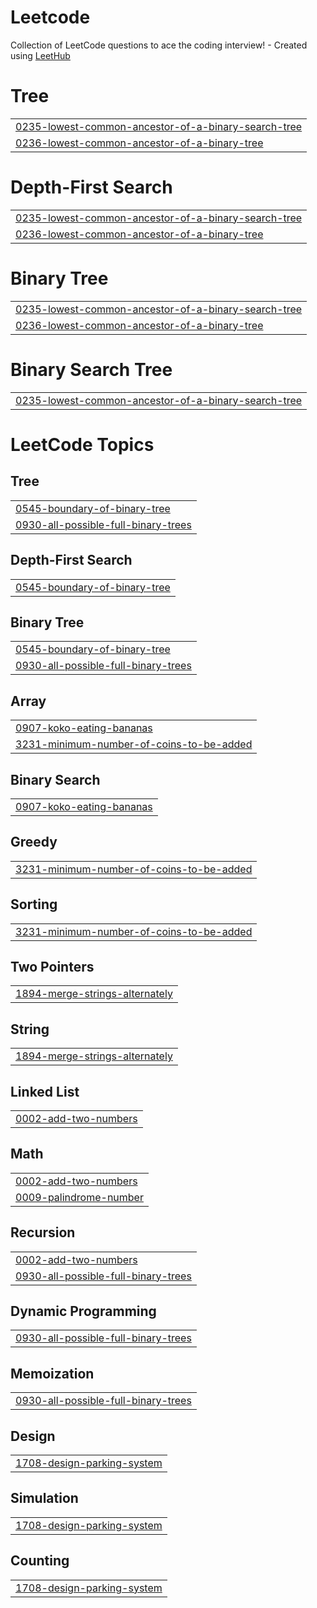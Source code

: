 # Leetcode
Collection of LeetCode questions to ace the coding interview! - Created using [LeetHub](https://github.com/QasimWani/LeetHub)


# Tree
|  |
| ------- |
| [0235-lowest-common-ancestor-of-a-binary-search-tree](https://github.com/ParitoshSabade/Leetcode/tree/master/0235-lowest-common-ancestor-of-a-binary-search-tree) |
| [0236-lowest-common-ancestor-of-a-binary-tree](https://github.com/ParitoshSabade/Leetcode/tree/master/0236-lowest-common-ancestor-of-a-binary-tree) |
# Depth-First Search
|  |
| ------- |
| [0235-lowest-common-ancestor-of-a-binary-search-tree](https://github.com/ParitoshSabade/Leetcode/tree/master/0235-lowest-common-ancestor-of-a-binary-search-tree) |
| [0236-lowest-common-ancestor-of-a-binary-tree](https://github.com/ParitoshSabade/Leetcode/tree/master/0236-lowest-common-ancestor-of-a-binary-tree) |
# Binary Tree
|  |
| ------- |
| [0235-lowest-common-ancestor-of-a-binary-search-tree](https://github.com/ParitoshSabade/Leetcode/tree/master/0235-lowest-common-ancestor-of-a-binary-search-tree) |
| [0236-lowest-common-ancestor-of-a-binary-tree](https://github.com/ParitoshSabade/Leetcode/tree/master/0236-lowest-common-ancestor-of-a-binary-tree) |
# Binary Search Tree
|  |
| ------- |
| [0235-lowest-common-ancestor-of-a-binary-search-tree](https://github.com/ParitoshSabade/Leetcode/tree/master/0235-lowest-common-ancestor-of-a-binary-search-tree) |
<!---LeetCode Topics Start-->
# LeetCode Topics
## Tree
|  |
| ------- |
| [0545-boundary-of-binary-tree](https://github.com/ParitoshSabade/Leetcode/tree/master/0545-boundary-of-binary-tree) |
| [0930-all-possible-full-binary-trees](https://github.com/ParitoshSabade/Leetcode/tree/master/0930-all-possible-full-binary-trees) |
## Depth-First Search
|  |
| ------- |
| [0545-boundary-of-binary-tree](https://github.com/ParitoshSabade/Leetcode/tree/master/0545-boundary-of-binary-tree) |
## Binary Tree
|  |
| ------- |
| [0545-boundary-of-binary-tree](https://github.com/ParitoshSabade/Leetcode/tree/master/0545-boundary-of-binary-tree) |
| [0930-all-possible-full-binary-trees](https://github.com/ParitoshSabade/Leetcode/tree/master/0930-all-possible-full-binary-trees) |
## Array
|  |
| ------- |
| [0907-koko-eating-bananas](https://github.com/ParitoshSabade/Leetcode/tree/master/0907-koko-eating-bananas) |
| [3231-minimum-number-of-coins-to-be-added](https://github.com/ParitoshSabade/Leetcode/tree/master/3231-minimum-number-of-coins-to-be-added) |
## Binary Search
|  |
| ------- |
| [0907-koko-eating-bananas](https://github.com/ParitoshSabade/Leetcode/tree/master/0907-koko-eating-bananas) |
## Greedy
|  |
| ------- |
| [3231-minimum-number-of-coins-to-be-added](https://github.com/ParitoshSabade/Leetcode/tree/master/3231-minimum-number-of-coins-to-be-added) |
## Sorting
|  |
| ------- |
| [3231-minimum-number-of-coins-to-be-added](https://github.com/ParitoshSabade/Leetcode/tree/master/3231-minimum-number-of-coins-to-be-added) |
## Two Pointers
|  |
| ------- |
| [1894-merge-strings-alternately](https://github.com/ParitoshSabade/Leetcode/tree/master/1894-merge-strings-alternately) |
## String
|  |
| ------- |
| [1894-merge-strings-alternately](https://github.com/ParitoshSabade/Leetcode/tree/master/1894-merge-strings-alternately) |
## Linked List
|  |
| ------- |
| [0002-add-two-numbers](https://github.com/ParitoshSabade/Leetcode/tree/master/0002-add-two-numbers) |
## Math
|  |
| ------- |
| [0002-add-two-numbers](https://github.com/ParitoshSabade/Leetcode/tree/master/0002-add-two-numbers) |
| [0009-palindrome-number](https://github.com/ParitoshSabade/Leetcode/tree/master/0009-palindrome-number) |
## Recursion
|  |
| ------- |
| [0002-add-two-numbers](https://github.com/ParitoshSabade/Leetcode/tree/master/0002-add-two-numbers) |
| [0930-all-possible-full-binary-trees](https://github.com/ParitoshSabade/Leetcode/tree/master/0930-all-possible-full-binary-trees) |
## Dynamic Programming
|  |
| ------- |
| [0930-all-possible-full-binary-trees](https://github.com/ParitoshSabade/Leetcode/tree/master/0930-all-possible-full-binary-trees) |
## Memoization
|  |
| ------- |
| [0930-all-possible-full-binary-trees](https://github.com/ParitoshSabade/Leetcode/tree/master/0930-all-possible-full-binary-trees) |
## Design
|  |
| ------- |
| [1708-design-parking-system](https://github.com/ParitoshSabade/Leetcode/tree/master/1708-design-parking-system) |
## Simulation
|  |
| ------- |
| [1708-design-parking-system](https://github.com/ParitoshSabade/Leetcode/tree/master/1708-design-parking-system) |
## Counting
|  |
| ------- |
| [1708-design-parking-system](https://github.com/ParitoshSabade/Leetcode/tree/master/1708-design-parking-system) |
<!---LeetCode Topics End-->